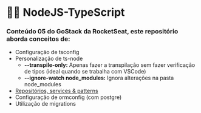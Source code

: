# 🧛‍♂️ NodeJS-TypeScript

### Conteúdo 05 do GoStack da RocketSeat, este repositório aborda conceitos de:

*   Configuração de tsconfig
*   Personalização de ts-node
    *   **--transpile-only:** Apenas fazer a transpilação sem fazer verificação de tipos (ideal quando se trabalha com VSCode)
    *   **--ignore-watch node_modules:** Ignora alterações na pasta node_modules
*   [Repositórios, services & patterns](https://www.notion.so/Repository-service-e-patterns-82419cceb11c4c4fbbc055ade7fb1ac5)
*   Configuração de ormconfig (com postgre)
*   Utilização de migrations
